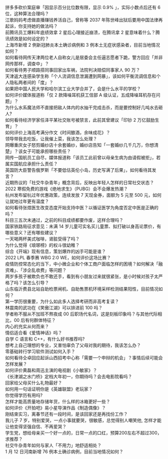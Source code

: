 拼多多砍价案庭审「因显示百分比位数有限，显示 0.9% 」，实际小数点后还有 6 位，这种算法合理吗？  
江歌妈妈考虑做直播赚钱养活自己，曾称等 2037 年陈世峰出狱后要用中国法律再起诉，你支持她的做法吗？  
前腾讯员工爆料年底绩效拿 2 星后心理接近崩溃，在腾讯拿 2 星意味着什么？腾讯绩效是如何设定的？  
上海市新增 2 例新冠肺炎本土确诊病例和 3 例本土无症状感染者，目前当地情况如何？  
如何看待网传天津两位老人自称女儿是居委会主任逼志愿者下跪，警方回应「并非网传那样，调查中」？  
如何看待男子顺路搭同事回家出车祸，法院判决赔偿同事家人 90 万？  
天津返大连感染学生称「个人流调信息泄漏遭到网暴」，该如何平衡流调信息和个人隐私两者间的「度」？  
如果把中国人民大学和哈尔滨工业大学合并了，会是什么水平的学校？  
如何评价媒体报道称「仅 2 款降噪耳机获工信部 A 级认证，五成降噪耳机存在问题」？  
为什么水系魔法师不直接把敌人体内的水抽干完成击杀，而是要控制好几吨水去砸人?  
如何看待经济学家任泽平某社交账号被禁言，此前其曾建议「印钞 2 万亿鼓励生育」？  
如何评价上海高考满分作文《时间酿酒，余味成花》？  
领导带我去吃饭，让我催上菜，我该怎么处理？  
网曝重庆女子怒剪婚纱店十余套婚纱，婚纱店告知「一套婚纱几千几万，你想清楚」？该女子可能承担哪些责任？  
网传一国航员工自尽，媒体报道称「该员工此前曾以母亲生病为由请假被拒」，若属实国航应承担什么责任？  
英国防大臣警告俄罗斯「不要低估英伦小岛，历史写满了后果」，如何看待其发言？  
近期热议的「社交牛杂青年」概念背后，反映出年轻人怎样的日常社交状态？  
2022 寒假免费的游戏《绝地求生》（PUBG）会不会爆发热潮？  
杭州发布留杭过年优惠政策，连续发放 7 天现金券，面额为 5 元至 500 元，如何让就地过年更有温度？  
如何看待张煜医生改变态度开始支持中医？以循证医学为角度否定中医是正确的吗？  
科目三五次未通过，之前的科目成绩都要作废，这样合理吗？  
国家铁路局征求意见：未满 14 岁儿童可实名买儿童票、拟打破以身高论票价，有哪些意义？还有哪些建议？  
一天喝两杯美式咖啡，肾脏受得了吗？  
为什么觉得《琅琊榜》的权斗很幼稚？  
综合《开端》现有信息，策划爆炸的凶手可能是谁？  
2022 LPL 春季赛 WBG 2:0 WE，如何评价这场比赛？  
疫情防控常态化的当下，中小微企业和个体工商户面临怎样的困境？如何解决「融资难」、「涉企乱收费」等问题？  
两岁多孩子被欺负也不敢还手，看到有小朋友过来就很紧张，是小时候对孩子太严格了吗？该怎么引导？  
山东临沂费县北站自助检票闸机、自助售票机环境采样检测结果阳性，目前情况如何？  
第一学历很重要，为什么如此多人选择考研而非高考复读？  
林震南的武功在《笑傲江湖》可以排进前 100 吗？  
学者称不服从不加班不熬夜成 00 后职场代名词，这是刻板印象吗？与其他代际相比，00 后有何群体特征？  
内心的充实从何而来？  
情侣适合看《爱情神话》吗？  
自学 C 语言和 C++，有什么好书推荐吗?  
想考上自己理想的专业，又害怕辜负了父母对我的期待，我该怎么办？  
零基础转行学习软件测试如何入手？  
如何看待仝卓回应起诉山西招考中心称「需要一个申辩的机会」？事情后续可能会怎样发展？  
如何评价黄磊和周迅主演的电视剧《小敏家》？  
《长津湖之水门桥》定档大年初一，你期待吗？会去电影院看吗？  
回家给父母买什么礼物最好？  
如何用一句话证明你是《英雄联盟》老玩家？  
你觉得学历有用吗?  
怎样才能高质量地存储年货，什么样的冰箱更好一些？  
如何评价《开拍吧》易小星导演作品《制造偶像》？  
刚结束实习，离春节还有一段时间，是该回家还是再找份工作？  
我儿子 7 岁，特别爱哭，一点小事就要哭，很敏感，总觉得别人嘲笑他, 怎样才能让他变得坚强自信、不再爱哭？  
学生党，想给母亲买一个好一点的，日常一点的口红，预算200左右不超过300，求推荐？  
社交牛杂青年如何与家人「不用力」地舒适相处？  
1 月 12 日河南新增 76 例本土确诊病例，目前当地情况如何？  
